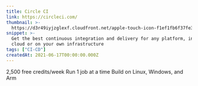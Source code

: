 ```yaml
---
title: Circle CI
link: https://circleci.com/
thumbnail: >-
  https://d3r49iyjzglexf.cloudfront.net/apple-touch-icon-f1ef1fb6f37fe36fdacd2dfdc11fb2edf1720083a9aa8648eeac81f0a69e8da8.png
snippet: >-
  Get the best continuous integration and delivery for any platform, in our
  cloud or on your own infrastructure
tags: ["CI-CD"]
createdAt: 2021-06-17T00:00:00.000Z
---
```

2,500 free credits/week
Run 1 job at a time
Build on Linux, Windows, and Arm